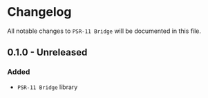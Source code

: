 # Changelog

All notable changes to `PSR-11 Bridge` will be documented in this file.

## 0.1.0 - Unreleased

### Added
- `PSR-11 Bridge` library